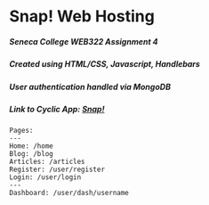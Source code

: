 
# Snap! Web Hosting

##### Seneca College ***WEB322 Assignment 4***

##### Created using ***HTML/CSS***, ***Javascript***, ***Handlebars***

##### User authentication handled via ***MongoDB***

##### Link to Cyclic App: [Snap!](https://snap.cyclic.app)

```
Pages:
---
Home: /home
Blog: /blog
Articles: /articles
Register: /user/register
Login: /user/login
---
Dashboard: /user/dash/username

```

